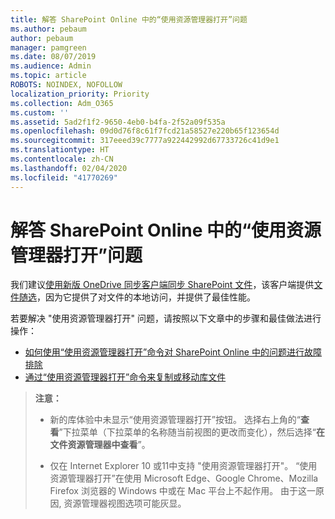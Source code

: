 ```yaml
---
title: 解答 SharePoint Online 中的“使用资源管理器打开”问题
ms.author: pebaum
author: pebaum
manager: pamgreen
ms.date: 08/07/2019
ms.audience: Admin
ms.topic: article
ROBOTS: NOINDEX, NOFOLLOW
localization_priority: Priority
ms.collection: Adm_O365
ms.custom: ''
ms.assetid: 5ad2f1f2-9650-4eb0-b4fa-2f52a09f535a
ms.openlocfilehash: 09d0d76f8c61f7fcd21a58527e220b65f123654d
ms.sourcegitcommit: 317eeed39c7777a922442992d67733726c41d9e1
ms.translationtype: HT
ms.contentlocale: zh-CN
ms.lasthandoff: 02/04/2020
ms.locfileid: "41770269"
---
```

# <a name="troubleshoot-open-with-explorer-issues-in-sharepoint-online"></a>解答 SharePoint Online 中的“使用资源管理器打开”问题

我们建议[使用新版 OneDrive 同步客户端同步 SharePoint 文件](https://support.office.com/article/sync-sharepoint-files-with-the-new-onedrive-sync-client-6de9ede8-5b6e-4503-80b2-6190f3354a88)，该客户端提供[文件随选](https://support.office.com/article/learn-about-onedrive-files-on-demand-0e6860d3-d9f3-4971-b321-7092438fb38e)，因为它提供了对文件的本地访问，并提供了最佳性能。

若要解决 "使用资源管理器打开" 问题，请按照以下文章中的步骤和最佳做法进行操作：

- [如何使用“使用资源管理器打开”命令对 SharePoint Online 中的问题进行故障排除](https://docs.microsoft.com/sharepoint/support/lists-and-libraries/troubleshoot-issues-using-open-with-explorer)
- [通过“使用资源管理器打开”命令来复制或移动库文件](https://support.office.com/article/copy-or-move-library-files-by-using-open-with-explorer-aaee7bfb-e2a1-42ee-8fc0-bcc0754f04d2)

> **注意：**
>
>- 新的库体验中未显示“使用资源管理器打开”按钮。 选择右上角的“**查看**”下拉菜单（下拉菜单的名称随当前视图的更改而变化），然后选择“**在文件资源管理器中查看**”。
>
>- 仅在 Internet Explorer 10 或11中支持 "使用资源管理器打开"。 “使用资源管理器打开”在使用 Microsoft Edge、Google Chrome、Mozilla Firefox 浏览器的 Windows 中或在 Mac 平台上不起作用。 由于这一原因, 资源管理器视图选项可能灰显。


